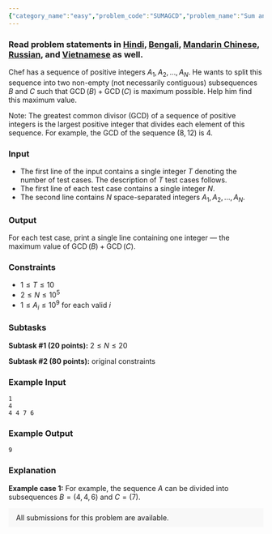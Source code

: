 ```yaml
---
{"category_name":"easy","problem_code":"SUMAGCD","problem_name":"Sum and GCD","problemComponents":{"constraints":"","constraintsState":false,"subtasks":"","subtasksState":false,"inputFormat":"","inputFormatState":false,"outputFormat":"","outputFormatState":false,"sampleTestCases":{"0":{"id":1,"input":"1              \r\n4                    \r\n4 4 7 6","output":9,"explanation":"**Example case 1:** For example, the sequence $A$ can be divided into subsequences $B = (4, 4, 6)$ and $C = (7)$.","isDeleted":false}}},"video_editorial_url":"","languages_supported":{"0":"CPP14","1":"C","2":"JAVA","3":"PYTH 3.6","4":"PYTH","5":"PYP3","6":"CS2","7":"ADA","8":"PYPY","9":"TEXT","10":"PAS fpc","11":"NODEJS","12":"RUBY","13":"PHP","14":"GO","15":"HASK","16":"TCL","17":"PERL","18":"SCALA","19":"LUA","20":"kotlin","21":"BASH","22":"JS","23":"LISP sbcl","24":"rust","25":"PAS gpc","26":"BF","27":"CLOJ","28":"R","29":"D","30":"CAML","31":"FORT","32":"ASM","33":"swift","34":"FS","35":"WSPC","36":"LISP clisp","37":"SCM guile","38":"PERL6","39":"ERL","40":"CLPS","41":"ICK","42":"NICE","43":"PRLG","44":"ICON","45":"COB","46":"SCM chicken","47":"PIKE","48":"SCM qobi","49":"ST","50":"NEM"},"max_timelimit":1,"source_sizelimit":50000,"problem_author":"roman_derkach","problem_tester":null,"date_added":"30-04-2019","tags":{"0":"june19","1":"junechallenge","2":"roman_derkach"},"problem_difficulty_level":"Easy","best_tag":"","editorial_url":"https://discuss.codechef.com/problems/SUMAGCD","time":{"view_start_date":1560763800,"submit_start_date":1560763800,"visible_start_date":1560763800,"end_date":1735669800},"is_direct_submittable":false,"problemDiscussURL":"https://discuss.codechef.com/search?q=SUMAGCD","is_proctored":false,"visitedContests":{},"layout":"problem"}
---
```

### Read problem statements in [Hindi](https://www.codechef.com/download/translated/JUNE19/hindi/SUMAGCD.pdf), [Bengali](https://www.codechef.com/download/translated/JUNE19/bengali/SUMAGCD.pdf), [Mandarin Chinese](https://www.codechef.com/download/translated/JUNE19/mandarin/SUMAGCD.pdf), [Russian](https://www.codechef.com/download/translated/JUNE19/russian/SUMAGCD.pdf), and [Vietnamese](https://www.codechef.com/download/translated/JUNE19/vietnamese/SUMAGCD.pdf) as well.

Chef has a sequence of positive integers $A_1, A_2, \ldots, A_N$. He wants to split this sequence into two non-empty (not necessarily contiguous) subsequences $B$ and $C$ such that $\mathrm{GCD}\,(B) + \mathrm{GCD}\,(C)$ is maximum possible. Help him find this maximum value.

Note: The greatest common divisor (GCD) of a sequence of positive integers is the largest positive integer that divides each element of this sequence. For example, the GCD of the sequence $(8, 12)$ is $4$.

### Input
- The first line of the input contains a single integer $T$ denoting the number of test cases. The description of $T$ test cases follows.
- The first line of each test case contains a single integer $N$.
- The second line contains $N$ space-separated integers $A_1, A_2, \ldots, A_N$.

### Output
For each test case, print a single line containing one integer — the maximum value of $\mathrm{GCD}\,(B) + \mathrm{GCD}\,(C)$.

### Constraints 
- $1 \le T \le 10$
- $2 \le N \le 10^5$
- $1 \le A_i \le 10^9$ for each valid $i$

### Subtasks
**Subtask #1 (20 points):** $2 \le N \le 20$

**Subtask #2 (80 points):** original constraints

### Example Input
```
1              
4                    
4 4 7 6                    
```

### Example Output
```
9
```

### Explanation
**Example case 1:** For example, the sequence $A$ can be divided into subsequences $B = (4, 4, 6)$ and $C = (7)$.

<aside style='background: #f8f8f8;padding: 10px 15px;'><div>All submissions for this problem are available.</div></aside>